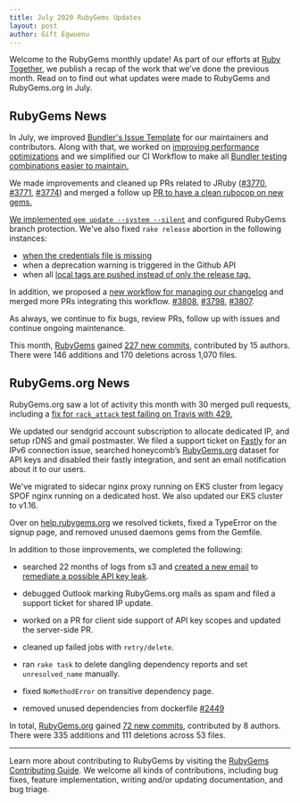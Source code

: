 ```yaml
---
title: July 2020 RubyGems Updates
layout: post
author: Gift Egwuenu
---
```


Welcome to the RubyGems monthly update! As part of our efforts at [Ruby Together](http://rubytogether.org/), we publish a recap of the work that we’ve done the previous month. Read on to find out what updates were made to RubyGems and RubyGems.org in July.

## RubyGems News

In July, we improved [Bundler's Issue Template](https://github.com/rubygems/rubygems/pull/3784) for our maintainers and contributors. Along with that, we worked on [improving performance optimizations](https://github.com/rubygems/rubygems/pull/3793) and we simplified our CI Workflow to make all [Bundler testing combinations easier to maintain.](https://github.com/rubygems/rubygems/pull/3769)

We made improvements and cleaned up PRs related to JRuby ([#3770](https://github.com/rubygems/rubygems/pull/3770), [#3771](https://github.com/rubygems/rubygems/pull/3771), [#3774](https://github.com/rubygems/rubygems/pull/3774)) and merged a follow up [PR to have a clean rubocop on new gems.](https://github.com/rubygems/rubygems/pull/3765)

[We implemented `gem update --system --silent`](https://github.com/rubygems/rubygems/pull/3789) and configured RubyGems branch protection. We've also fixed `rake release` abortion in the following instances:

* [when the credentials file is missing](https://github.com/rubygems/rubygems/pull/3783)
* when a deprecation warning is triggered in the Github API
* when all [local tags are pushed instead of only the release tag.](https://github.com/rubygems/rubygems/pull/3785)

In addition, we proposed a [new  workflow for managing our changelog](https://github.com/rubygems/rubygems/pull/3792) and merged more PRs integrating this workflow. [#3808](https://github.com/rubygems/rubygems/pull/3808), [#3798](https://github.com/rubygems/rubygems/pull/3798), [#3807](https://github.com/rubygems/rubygems/pull/3807).

As always, we continue to fix bugs, review PRs, follow up with issues and continue ongoing maintenance.

This month, [RubyGems](https://github.com/rubygems) gained [227 new commits](https://github.com/rubygems/rubygems/compare/master@%7B2020-07-01%7D...master@%7B2020-07-31%7D), contributed by 15 authors. There were 146 additions and 170 deletions across 1,070 files.

## RubyGems.org News

RubyGems.org saw a lot of activity this month with 30 merged pull requests, including a [fix for `rack_attack` test failing on Travis with 429.](https://github.com/rubygems/rubygems.org/pull/2451)

We updated our sendgrid account subscription to allocate dedicated IP, and setup rDNS and gmail postmaster. We filed a support ticket on [Fastly](fastly.com) for an IPv6 connection issue, searched honeycomb’s [RubyGems.org](https://rubygems.org/) dataset for API keys and disabled their fastly integration, and sent an email notification about it to our users.

We've migrated to sidecar nginx proxy running on EKS cluster from legacy SPOF nginx running on a dedicated host. We also updated our EKS cluster to v1.16.

Over on [help.rubygems.org](help.rubygems.org) we resolved tickets, fixed a TypeError on the signup page, and removed unused daemons gems from the Gemfile.

In addition to those improvements, we completed the following:

* searched 22 months of logs from s3 and [created a new email](https://github.com/rubygems/rubygems.org/pull/2463) to [remediate a possible API key leak](https://blog.rubygems.org/2020/07/28/api-key-leak.html).

* debugged Outlook marking RubyGems.org mails as spam and filed a support ticket for shared IP update.

* worked on a PR for client side support of API key scopes and updated the server-side PR.

* cleaned up failed jobs with `retry/delete`.

* ran `rake task` to delete dangling dependency reports and set `unresolved_name` manually.

* fixed `NoMethodError` on transitive dependency page.

* removed unused dependencies from dockerfile [#2449](https://github.com/rubygems/rubygems.org/pull/2449)


In total, [RubyGems.org](https://github.com/rubygems.org) gained [72 new commits](https://github.com/rubygems/rubygems.org/compare/master@%7B2020-07-01%7D...master@%7B2020-07-31%7D), contributed by 8 authors. There were 335 additions and 111 deletions across 53 files.

---

Learn more about contributing to RubyGems by visiting the [RubyGems Contributing Guide](https://github.com/rubygems/rubygems/blob/master/CONTRIBUTING.md#how-to-contribute). We welcome all kinds of contributions, including bug fixes, feature implementation, writing and/or updating documentation, and bug triage.
